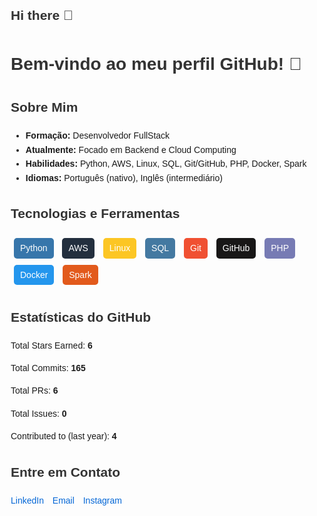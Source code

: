 ## Hi there 👋

<!DOCTYPE html>
<html lang="pt-BR">
<head>
<meta charset="UTF-8">
<meta name="viewport" content="width=device-width, initial-scale=1.0">
<title>Meu Perfil GitHub</title>
<style>
body {
    font-family: Arial, sans-serif;
    line-height: 1.6;
    margin: 20px;
}
h1, h2 {
    color: #333;
}
.badge {
    display: inline-block;
    padding: 5px 10px;
    margin: 5px;
    border-radius: 5px;
    color: white;
    font-size: 14px;
}
.contact a {
    margin-right: 10px;
    text-decoration: none;
    color: #0366d6;
}
.contact a:hover {
    text-decoration: underline;
}
</style>
</head>
<body>

<h1>Bem-vindo ao meu perfil GitHub! 👋</h1>

<h2>Sobre Mim</h2>
<ul>
    <li><strong>Formação:</strong> Desenvolvedor FullStack</li>
    <li><strong>Atualmente:</strong> Focado em Backend e Cloud Computing</li>
    <li><strong>Habilidades:</strong> Python, AWS, Linux, SQL, Git/GitHub, PHP, Docker, Spark</li>
    <li><strong>Idiomas:</strong> Português (nativo), Inglês (intermediário)</li>
</ul>

<h2>Tecnologias e Ferramentas</h2>
<div>
    <span class="badge" style="background-color: #3776AB;">Python</span>
    <span class="badge" style="background-color: #232F3E;">AWS</span>
    <span class="badge" style="background-color: #FCC624;">Linux</span>
    <span class="badge" style="background-color: #4479A1;">SQL</span>
    <span class="badge" style="background-color: #F05032;">Git</span>
    <span class="badge" style="background-color: #181717;">GitHub</span>
    <span class="badge" style="background-color: #777BB4;">PHP</span>
    <span class="badge" style="background-color: #2496ED;">Docker</span>
    <span class="badge" style="background-color: #E25A1C;">Spark</span>
</div>

<h2>Estatísticas do GitHub</h2>
<p>Total Stars Earned: <strong>6</strong></p>
<p>Total Commits: <strong>165</strong></p>
<p>Total PRs: <strong>6</strong></p>
<p>Total Issues: <strong>0</strong></p>
<p>Contributed to (last year): <strong>4</strong></p>

<h2>Entre em Contato</h2>
<div class="contact">
    <a href="www.linkedin.com/in/carlos-alberto-alves-ribeiro-0b5b34278" target="_blank">LinkedIn</a>
    <a href="carlosribeiro.cr146@gmail.com">Email</a>
    <a href="[https://www.instagram.com/seu-instagram/](https://www.instagram.com/clsabt/)" target="_blank">Instagram</a>
</div>

</body>
</html>

